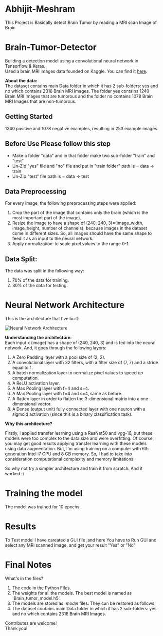 # Abhijit-Meshram
This Project is Basically detect Brain Tumor by reading a MRI scan Image of Brain 
# Brain-Tumor-Detector
Building a detection model using a convolutional neural network in Tensorflow & Keras.<br>
Used a brain MRI images data founded on Kaggle. You can find it [here](https://www.kaggle.com/navoneel/brain-mri-images-for-brain-tumor-detection).<br>

**About the data:**<br>
The dataset contains main Data folder in which it has 2 sub-folders: yes and no which contains 2318 Brain MRI Images. The folder yes contains 1240 Brain MRI Images that are tumorous and the folder no contains 1078 Brain MRI Images that are non-tumorous.

## Getting Started

1240 positive and 1078 negative examples, resulting in 253 example images.

## Before Use Please follow this step
* Make a folder "data" and in that folder make two sub-folder "train" and "test" 
* Un-Zip "yes" file and "no" file and put in "train folder" path is = data -> train
* Un-Zip "test" file path is = data -> test

## Data Preprocessing

For every image, the following preprocessing steps were applied:

1. Crop the part of the image that contains only the brain (which is the most important part of the image).
2. Resize the image to have a shape of (240, 240, 3)=(image_width, image_height, number of channels): because images in the dataset come in different sizes. So, all images should have the same shape to feed it as an input to the neural network.
3. Apply normalization: to scale pixel values to the range 0-1.

## Data Split:

The data was split in the following way:
1. 70% of the data for training.
2. 30% of the data for testing.

# Neural Network Architecture

This is the architecture that I've built:

![Neural Network Architecture](convnet_architecture.jpg)

**Understanding the architecture:**<br>
Each input x (image) has a shape of (240, 240, 3) and is fed into the neural network. And, it goes through the following layers:<br>

1. A Zero Padding layer with a pool size of (2, 2).
2. A convolutional layer with 32 filters, with a filter size of (7, 7) and a stride equal to 1.
3. A batch normalization layer to normalize pixel values to speed up computation.
4. A ReLU activation layer.
5. A Max Pooling layer with f=4 and s=4.
6. A Max Pooling layer with f=4 and s=4, same as before.
7. A flatten layer in order to flatten the 3-dimensional matrix into a one-dimensional vector.
8. A Dense (output unit) fully connected layer with one neuron with a sigmoid activation (since this is a binary classification task).

**Why this architecture?**<br>

Firstly, I applied transfer learning using a ResNet50 and vgg-16, but these models were too complex to the data size and were overfitting. Of course, you may get good results applying transfer learning with these models using data augmentation. But, I'm using training on a computer with 6th generation Intel i7 CPU and 8 GB memory. So, I had to take into consideration computational complexity and memory limitations.<br>

So why not try a simpler architecture and train it from scratch. And it worked :)

# Training the model

The model was trained for 10 epochs.


# Results

To Test model I have careated a GUI file ,and here You have to Run GUI and select any MRI scanned Image,
and get your result "Yes" or "No"

# Final Notes

What's in the files?

1. The code in the Python Files.
2. The weights for all the models. The best model is named as 'Brain_tumor_model.h5'.
3. The models are stored as *.model* files. They can be restored as follows:
4. The dataset contains main Data folder in which it has 2 sub-folders: yes and no which contains 2318 Brain MRI Images.


Contributes are welcome!
<br>Thank you!
